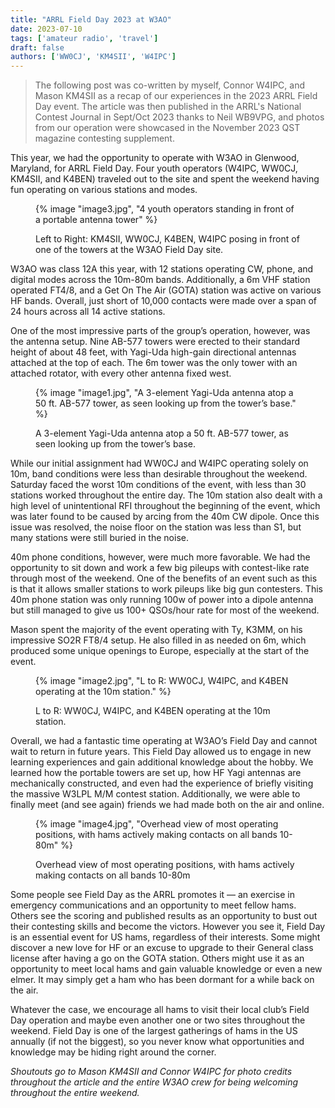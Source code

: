 ```yaml
---
title: "ARRL Field Day 2023 at W3AO"
date: 2023-07-10
tags: ['amateur radio', 'travel']
draft: false
authors: ['WW0CJ', 'KM4SII', 'W4IPC']
---
```


> The following post was co-written by myself, Connor W4IPC, and Mason KM4SII as a recap of our experiences in the 2023 ARRL Field Day event. The article was then published in the ARRL's National Contest Journal in Sept/Oct 2023 thanks to Neil WB9VPG, and photos from our operation were showcased in the November 2023 QST magazine contesting supplement.

This year, we had the opportunity to operate with W3AO in Glenwood, Maryland, for ARRL Field Day. Four youth operators (W4IPC, WW0CJ, KM4SII, and K4BEN) traveled out to the site and spent the weekend having fun operating on various stations and modes.

<figure>

{% image "image3.jpg", "4 youth operators standing in front of a portable antenna tower" %}

<figcaption>Left to Right: KM4SII, WW0CJ, K4BEN, W4IPC posing in front of one of the towers at the W3AO Field Day site.</figcaption>

</figure>

W3AO was class 12A this year, with 12 stations operating CW, phone, and digital modes across the 10m-80m bands. Additionally, a 6m VHF station operated FT4/8, and a Get On The Air (GOTA) station was active on various HF bands. Overall, just short of 10,000 contacts were made over a span of 24 hours across all 14 active stations.

One of the most impressive parts of the group’s operation, however, was the antenna setup. Nine AB-577 towers were erected to their standard height of about 48 feet, with Yagi-Uda high-gain directional antennas attached at the top of each. The 6m tower was the only tower with an attached rotator, with every other antenna fixed west.


<figure>

{% image "image1.jpg", "A 3-element Yagi-Uda antenna atop a 50 ft. AB-577 tower, as seen looking up from the tower’s base." %}

<figcaption>A 3-element Yagi-Uda antenna atop a 50 ft. AB-577 tower, as seen looking up from the tower’s base.
</figcaption>

</figure>

While our initial assignment had WW0CJ and W4IPC operating solely on 10m, band conditions were less than desirable throughout the weekend. Saturday faced the worst 10m conditions of the event, with less than 30 stations worked throughout the entire day. The 10m station also dealt with a high level of unintentional RFI throughout the beginning of the event, which was later found to be caused by arcing from the 40m CW dipole. Once this issue was resolved, the noise floor on the station was less than S1, but many stations were still buried in the noise.

40m phone conditions, however, were much more favorable. We had the opportunity to sit down and work a few big pileups with contest-like rate through most of the weekend. One of the benefits of an event such as this is that it allows smaller stations to work pileups like big gun contesters. This 40m phone station was only running 100w of power into a dipole antenna but still managed to give us 100+ QSOs/hour rate for most of the weekend.

Mason spent the majority of the event operating with Ty, K3MM, on his impressive SO2R FT8/4 setup. He also filled in as needed on 6m, which produced some unique openings to Europe, especially at the start of the event.


<figure>

{% image "image2.jpg", "L to R: WW0CJ, W4IPC, and K4BEN operating at the 10m station." %}

<figcaption>L to R: WW0CJ, W4IPC, and K4BEN operating at the 10m station.</figcaption>

</figure>

Overall, we had a fantastic time operating at W3AO’s Field Day and cannot wait to return in future years. This Field Day allowed us to engage in new learning experiences and gain additional knowledge about the hobby. We learned how the portable towers are set up, how HF Yagi antennas are mechanically constructed, and even had the experience of briefly visiting the massive W3LPL M/M contest station. Additionally, we were able to finally meet (and see again) friends we had made both on the air and online.

<figure>

{% image "image4.jpg", "Overhead view of most operating positions, with hams actively making contacts on all bands 10-80m" %}

<figcaption>Overhead view of most operating positions, with hams actively making contacts on all bands 10-80m</figcaption>

</figure>

Some people see Field Day as the ARRL promotes it — an exercise in emergency communications and an opportunity to meet fellow hams. Others see the scoring and published results as an opportunity to bust out their contesting skills and become the victors. However you see it, Field Day is an essential event for US hams, regardless of their interests. Some might discover a new love for HF or an excuse to upgrade to their General class license after having a go on the GOTA station. Others might use it as an opportunity to meet local hams and gain valuable knowledge or even a new elmer. It may simply get a ham who has been dormant for a while back on the air.

Whatever the case, we encourage all hams to visit their local club’s Field Day operation and maybe even another one or two sites throughout the weekend. Field Day is one of the largest gatherings of hams in the US annually (if not the biggest), so you never know what opportunities and knowledge may be hiding right around the corner.

*Shoutouts go to Mason KM4SII and Connor W4IPC for photo credits throughout the article and the entire W3AO crew for being welcoming throughout the entire weekend.*
